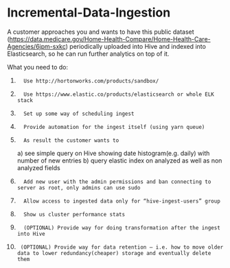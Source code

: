 # Incremental-Data-Ingestion

A customer approaches you and wants to have this public dataset (https://data.medicare.gov/Home-Health-Compare/Home-Health-Care-Agencies/6jpm-sxkc) periodically uploaded into Hive and indexed into Elasticsearch, so he can run further analytics on top of it.


What you need to do:
1.       Use http://hortonworks.com/products/sandbox/
2.       Use https://www.elastic.co/products/elasticsearch or whole ELK stack
3.       Set up some way of scheduling ingest
4.       Provide automation for the ingest itself (using yarn queue)
5.       As result the customer wants to
	a) see simple query on Hive showing date histogram(e.g. daily) with number of new entries 
	b) query elastic index on analyzed as well as non analyzed fields
6.       Add new user with the admin permissions and ban connecting to server as root, only admins can use sudo
7.       Allow access to ingested data only for “hive-ingest-users” group
8.       Show us cluster performance stats
9.       (OPTIONAL) Provide way for doing transformation after the ingest into Hive
10.      (OPTIONAL) Provide way for data retention – i.e. how to move older data to lower redundancy(cheaper) storage and eventually delete them
